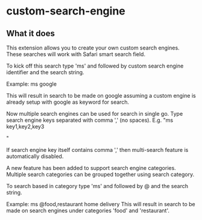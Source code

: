 # custom-search-engine

## What it does

This extension allows you to create your own custom search engines. These searches will work with Safari smart search field.

To kick off this search type 'ms' and followed by custom search engine identifier and the search string.

Example:
   ms google <search term>
   This will result in search to be made on google assuming a custom engine is already setup with google as keyword for search.


Now multiple search engines can be used for search in single go. Type search engine keys separated with comma ',' (no spaces). 
E.g. "ms key1,key2,key3 <search text>"

If search engine key itself contains comma ',' then multi-search feature is automatically disabled.

A new feature has been added to support search engine categories. Multiple search categories can be grouped together using search category.

To search based in category type 'ms' and followed by @<categories separated by comma> and the search string.

Example:
    ms @food,restaurant home delivery
    This will result in search to be made on search engines under categories 'food' and 'restaurant'.

